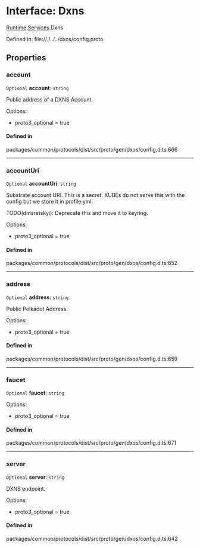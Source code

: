 # Interface: Dxns

[Runtime](../modules/dxos_config.defs.Runtime.md).[Services](../modules/dxos_config.defs.Runtime.Services.md).Dxns

Defined in:
  file://./../../dxos/config.proto

## Properties

### account

 `Optional` **account**: `string`

Public address of a DXNS Account.

Options:
  - proto3_optional = true

#### Defined in

packages/common/protocols/dist/src/proto/gen/dxos/config.d.ts:666

___

### accountUri

 `Optional` **accountUri**: `string`

Substrate account URI. This is a secret.
KUBEs do not serve this with the config but we store it in profile.yml.

TODO(dmaretskyi): Deprecate this and move it to keyring.

Options:
  - proto3_optional = true

#### Defined in

packages/common/protocols/dist/src/proto/gen/dxos/config.d.ts:652

___

### address

 `Optional` **address**: `string`

Public Polkadot Address.

Options:
  - proto3_optional = true

#### Defined in

packages/common/protocols/dist/src/proto/gen/dxos/config.d.ts:659

___

### faucet

 `Optional` **faucet**: `string`

Options:
  - proto3_optional = true

#### Defined in

packages/common/protocols/dist/src/proto/gen/dxos/config.d.ts:671

___

### server

 `Optional` **server**: `string`

DXNS endpoint.

Options:
  - proto3_optional = true

#### Defined in

packages/common/protocols/dist/src/proto/gen/dxos/config.d.ts:642

